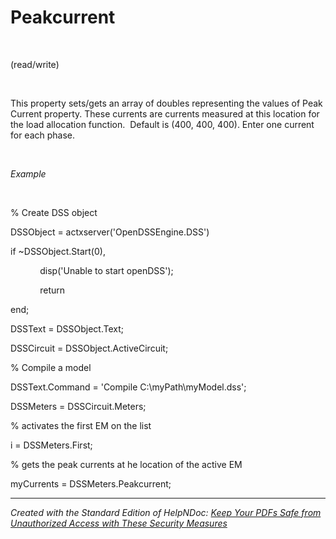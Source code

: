 # Peakcurrent

&nbsp;

(read/write)

&nbsp;

This property sets/gets an array of doubles representing the values of Peak Current property. These currents are currents measured at this location for the load allocation function.&nbsp; Default is (400, 400, 400). Enter one current for each phase.

&nbsp;

*Example*

&nbsp;

% Create DSS object

DSSObject = actxserver('OpenDSSEngine.DSS')

if ~DSSObject.Start(0),

&nbsp; &nbsp; &nbsp; &nbsp; &nbsp; &nbsp; disp('Unable to start openDSS');

&nbsp; &nbsp; &nbsp; &nbsp; &nbsp; &nbsp; return

end;

DSSText = DSSObject.Text;

DSSCircuit = DSSObject.ActiveCircuit;

% Compile a model &nbsp; &nbsp;

DSSText.Command = 'Compile C:\\myPath\\myModel.dss';

DSSMeters = DSSCircuit.Meters;

% activates the first EM on the list

i = DSSMeters.First;

% gets the peak currents at he location of the active EM

myCurrents = DSSMeters.Peakcurrent;

***
_Created with the Standard Edition of HelpNDoc: [Keep Your PDFs Safe from Unauthorized Access with These Security Measures](<https://www.helpndoc.com/step-by-step-guides/how-to-generate-an-encrypted-password-protected-pdf-document/>)_
